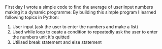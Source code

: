 First day I wrote a simple code to find the average of user input numbers making it a dynamic programme:
By building this simple program I learned following topics in Python:

1. User input (ask the user to enter the numbers and make a list)
2. Used while loop to ceate a condition to repeatedly ask the user to enter the numbers unit it's quitted
3. Utilised break statement and else statement
